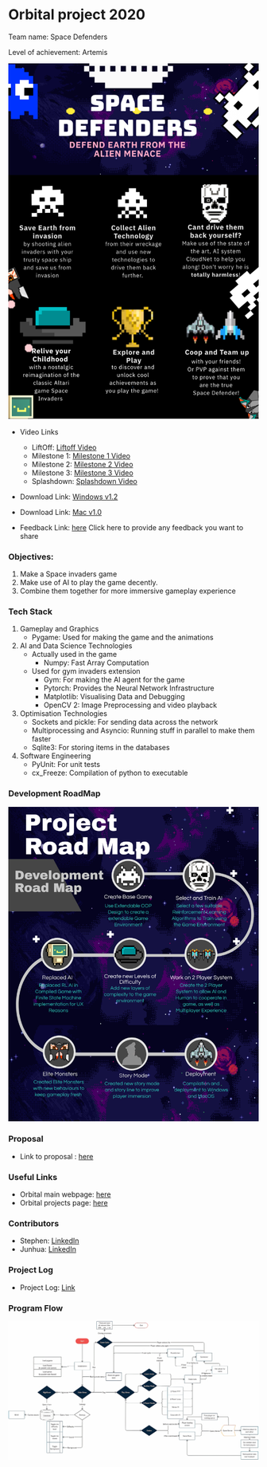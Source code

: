 # Orbital project 2020 
Team name: Space Defenders

Level of achievement: Artemis

![](images/Poster_v2.png)

* Video Links 
  - LiftOff: [Liftoff Video](https://youtu.be/UNIIZMoY21Y)
  - Milestone 1: [Milestone 1 Video](https://youtu.be/B_vnh2F5NsM)
  - Milestone 2: [Milestone 2 Video](https://www.youtube.com/watch?v=oTaomwA8UFw)
  - Milestone 3: [Milestone 3 Video](https://youtu.be/_8in7JavAHs)
  - Splashdown: [Splashdown Video](https://www.youtube.com/watch?v=1TK-UwPBbEk&feature=youtu.be)

* Download Link: [Windows v1.2](https://drive.google.com/file/d/1Te1OSkhHa27rHIbSe9qBpcb7SoB0zUZA/view?usp=sharing)

* Download Link: [Mac v1.0](https://drive.google.com/file/d/1HfSrewqjheuAdSa83yHG1T8vIK-0Iw7c/view?usp=sharing)

* Feedback Link: [here](https://forms.gle/kibPWXRtb1x3JJvT9)
Click here to provide any feedback you want to share

### Objectives:
1. Make a Space invaders game
2. Make use of AI to play the game decently.
3. Combine them together for more immersive gameplay experience

### Tech Stack
1. Gameplay and Graphics
    - Pygame: Used for making the game and the animations
2. AI and Data Science Technologies
    - Actually used in the game
      - Numpy: Fast Array Computation
    - Used for gym invaders extension
      - Gym: For making the AI agent for the game
      - Pytorch: Provides the Neural Network Infrastructure
      - Matplotlib: Visualising Data and Debugging
      - OpenCV 2: Image Preprocessing and video playback
3. Optimisation Technologies
    - Sockets and pickle: For sending data across the network
    - Multiprocessing and Asyncio: Running stuff in parallel to make them faster
    - Sqlite3: For storing items in the databases
4. Software Engineering
    - PyUnit: For unit tests
    - cx_Freeze: Compilation of python to executable


### Development RoadMap
![](images/RoadMap_v2.png)

### Proposal
* Link to proposal : [here](https://docs.google.com/document/d/1FzKTmnhRiYNqQPP4pEpr50egbKD4TC94Nx8LIj1bqZw/edit?usp=sharing)

### Useful Links
* Orbital main webpage: [here](https://orbital.comp.nus.edu.sg/)
* Orbital projects page: [here](https://nusskylab-dev.comp.nus.edu.sg/public_views/public_projects)

### Contributors
* Stephen: [LinkedIn](https://www.linkedin.com/in/stephen-tan-hin-khai/)
* Junhua: [LinkedIn](https://www.linkedin.com/in/junhua-wen-718880137/)


### Project Log
* Project Log: [Link](https://docs.google.com/spreadsheets/d/1-_kZFH19Hje2CUJDWniRJlIA7P6K9FkfxaT8GMf7p-U/edit?usp=sharing)

### Program Flow
![](images/FlowChartv2.png)

